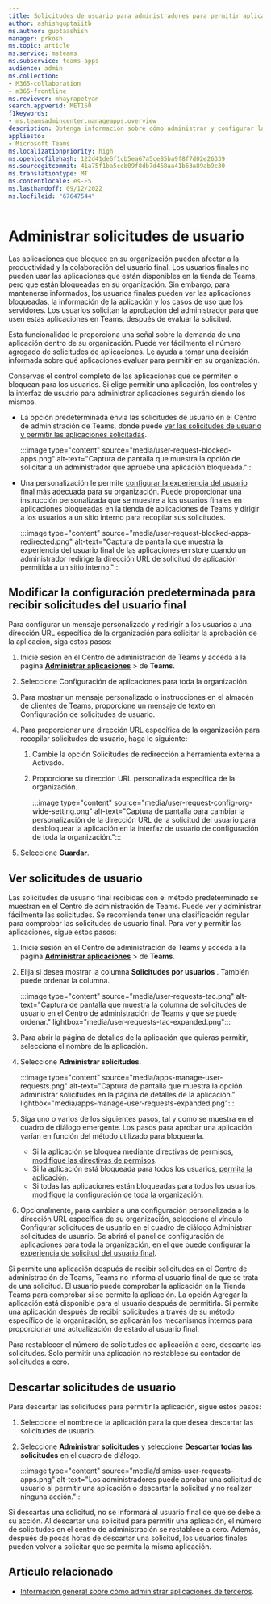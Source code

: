 ```yaml
---
title: Solicitudes de usuario para administradores para permitir aplicaciones
author: ashishguptaiitb
ms.author: guptaashish
manager: prkosh
ms.topic: article
ms.service: msteams
ms.subservice: teams-apps
audience: admin
ms.collection:
- M365-collaboration
- m365-frontline
ms.reviewer: mhayrapetyan
search.appverid: MET150
f1keywords:
- ms.teamsadmincenter.manageapps.overview
description: Obtenga información sobre cómo administrar y configurar la solicitud del usuario final para permitir las aplicaciones que están bloqueadas en una organización.
appliesto:
- Microsoft Teams
ms.localizationpriority: high
ms.openlocfilehash: 122d41de6f1cb5ea67a5ce85ba9f8f7d02e26339
ms.sourcegitcommit: 41a75f1ba5ceb09f8db7d468aa41b63a89ab9c30
ms.translationtype: MT
ms.contentlocale: es-ES
ms.lasthandoff: 09/12/2022
ms.locfileid: "67647544"
---
```

# <a name="manage-user-requests"></a>Administrar solicitudes de usuario

Las aplicaciones que bloquee en su organización pueden afectar a la productividad y la colaboración del usuario final. Los usuarios finales no pueden usar las aplicaciones que están disponibles en la tienda de Teams, pero que están bloqueadas en su organización. Sin embargo, para mantenerse informados, los usuarios finales pueden ver las aplicaciones bloqueadas, la información de la aplicación y los casos de uso que los servidores. Los usuarios solicitan la aprobación del administrador para que usen estas aplicaciones en Teams, después de evaluar la solicitud.

Esta funcionalidad le proporciona una señal sobre la demanda de una aplicación dentro de su organización. Puede ver fácilmente el número agregado de solicitudes de aplicaciones. Le ayuda a tomar una decisión informada sobre qué aplicaciones evaluar para permitir en su organización.

Conservas el control completo de las aplicaciones que se permiten o bloquean para los usuarios. Si elige permitir una aplicación, los controles y la interfaz de usuario para administrar aplicaciones seguirán siendo los mismos.

* La opción predeterminada envía las solicitudes de usuario en el Centro de administración de Teams, donde puede [ver las solicitudes de usuario y permitir las aplicaciones solicitadas](#view-user-requests).

   :::image type="content" source="media/user-request-blocked-apps.png" alt-text="Captura de pantalla que muestra la opción de solicitar a un administrador que apruebe una aplicación bloqueada.":::

* Una personalización le permite [configurar la experiencia del usuario final](#modify-the-default-setting-to-receive-end-user-requests) más adecuada para su organización. Puede proporcionar una instrucción personalizada que se muestre a los usuarios finales en aplicaciones bloqueadas en la tienda de aplicaciones de Teams y dirigir a los usuarios a un sitio interno para recopilar sus solicitudes.

   :::image type="content" source="media/user-request-blocked-apps-redirected.png" alt-text="Captura de pantalla que muestra la experiencia del usuario final de las aplicaciones en store cuando un administrador redirige la dirección URL de solicitud de aplicación permitida a un sitio interno.":::

## <a name="modify-the-default-setting-to-receive-end-user-requests"></a>Modificar la configuración predeterminada para recibir solicitudes del usuario final

Para configurar un mensaje personalizado y redirigir a los usuarios a una dirección URL específica de la organización para solicitar la aprobación de la aplicación, siga estos pasos:

1. Inicie sesión en el Centro de administración de Teams y acceda a la página **[Administrar aplicaciones](https://admin.teams.microsoft.com/policies/manage-apps)** >  de **Teams**.

1. Seleccione Configuración de aplicaciones para toda la organización.

1. Para mostrar un mensaje personalizado o instrucciones en el almacén de clientes de Teams, proporcione un mensaje de texto en Configuración de solicitudes de usuario.

1. Para proporcionar una dirección URL específica de la organización para recopilar solicitudes de usuario, haga lo siguiente:

   1. Cambie la opción Solicitudes de redirección a herramienta externa a Activado.
   1. Proporcione su dirección URL personalizada específica de la organización.

      :::image type="content" source="media/user-request-config-org-wide-setting.png" alt-text="Captura de pantalla para cambiar la personalización de la dirección URL de la solicitud del usuario para desbloquear la aplicación en la interfaz de usuario de configuración de toda la organización.":::

1. Seleccione **Guardar**.

## <a name="view-user-requests"></a>Ver solicitudes de usuario

Las solicitudes de usuario final recibidas con el método predeterminado se muestran en el Centro de administración de Teams. Puede ver y administrar fácilmente las solicitudes. Se recomienda tener una clasificación regular para comprobar las solicitudes de usuario final. Para ver y permitir las aplicaciones, sigue estos pasos:

1. Inicie sesión en el Centro de administración de Teams y acceda a la página **[Administrar aplicaciones](https://admin.teams.microsoft.com/policies/manage-apps)** >  de **Teams**.

1. Elija si desea mostrar la columna **Solicitudes por usuarios** . También puede ordenar la columna.

   :::image type="content" source="media/user-requests-tac.png" alt-text="Captura de pantalla que muestra la columna de solicitudes de usuario en el Centro de administración de Teams y que se puede ordenar." lightbox="media/user-requests-tac-expanded.png":::

1. Para abrir la página de detalles de la aplicación que quieras permitir, selecciona el nombre de la aplicación.

1. Seleccione **Administrar solicitudes**.

   :::image type="content" source="media/apps-manage-user-requests.png" alt-text="Captura de pantalla que muestra la opción administrar solicitudes en la página de detalles de la aplicación." lightbox="media/apps-manage-user-requests-expanded.png":::

1. Siga uno o varios de los siguientes pasos, tal y como se muestra en el cuadro de diálogo emergente. Los pasos para aprobar una aplicación varían en función del método utilizado para bloquearla.

   * Si la aplicación se bloquea mediante directivas de permisos, [modifique las directivas de permisos](teams-app-permission-policies.md).
   * Si la aplicación está bloqueada para todos los usuarios, [permita la aplicación](manage-apps.md#allow-and-block-apps).
   * Si todas las aplicaciones están bloqueadas para todos los usuarios, [modifique la configuración de toda la organización](manage-apps.md#manage-org-wide-app-settings).

1. Opcionalmente, para cambiar a una configuración personalizada a la dirección URL específica de su organización, seleccione el vínculo Configurar solicitudes de usuario en el cuadro de diálogo Administrar solicitudes de usuario. Se abrirá el panel de configuración de aplicaciones para toda la organización, en el que puede [configurar la experiencia de solicitud del usuario final](#modify-the-default-setting-to-receive-end-user-requests).

Si permite una aplicación después de recibir solicitudes en el Centro de administración de Teams, Teams no informa al usuario final de que se trata de una solicitud. El usuario puede comprobar la aplicación en la Tienda Teams para comprobar si se permite la aplicación. La opción Agregar la aplicación está disponible para el usuario después de permitirla. Si permite una aplicación después de recibir solicitudes a través de su método específico de la organización, se aplicarán los mecanismos internos para proporcionar una actualización de estado al usuario final.

Para restablecer el número de solicitudes de aplicación a cero, descarte las solicitudes. Solo permitir una aplicación no restablece su contador de solicitudes a cero.

## <a name="dismiss-user-requests"></a>Descartar solicitudes de usuario

Para descartar las solicitudes para permitir la aplicación, sigue estos pasos:

1. Seleccione el nombre de la aplicación para la que desea descartar las solicitudes de usuario.
1. Seleccione **Administrar solicitudes** y seleccione **Descartar todas las solicitudes** en el cuadro de diálogo.

   :::image type="content" source="media/dismiss-user-requests-apps.png" alt-text="Los administradores puede aprobar una solicitud de usuario al permitir una aplicación o descartar la solicitud y no realizar ninguna acción.":::

Si descartas una solicitud, no se informará al usuario final de que se debe a su acción. Al descartar una solicitud para permitir una aplicación, el número de solicitudes en el centro de administración se restablece a cero. Además, después de pocas horas de descartar una solicitud, los usuarios finales pueden volver a solicitar que se permita la misma aplicación.

## <a name="related-article"></a>Artículo relacionado

* [Información general sobre cómo administrar aplicaciones de terceros](manage-apps.md).
